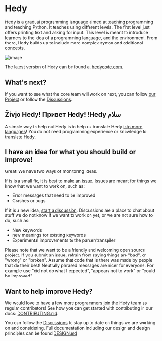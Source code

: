 # Hedy
Hedy is a gradual programming language aimed at teaching programming and teaching Python. It teaches using different levels. The first level just offers printing text and asking for input. This level is meant to introduce learners to the idea of a programming language, and the environment. From there, Hedy builds up to include more complex syntax and additional concepts.


![image](https://user-images.githubusercontent.com/38155424/156551654-fe6ae62e-e52a-444f-abdb-d776fe8dd7b7.png)

The latest version of Hedy can be found at [hedycode.com](https://hedycode.com).

What's next?
------------

If you want to see what the core team will work on next, you can follow [our Project](https://github.com/Felienne/hedy/projects/5) or follow the [Discussions](https://github.com/Felienne/hedy/discussions).

Živjo Hedy! Привет Hedy! !Hedy سلام
------------

A simple way to help out Hedy is to help us translate Hedy [into more languages](TRANSLATING.md)! You do not need programming experience or knowledge to translate Hedy.

I have an idea for what you should build or improve!
------------

Great! We have two ways of monitoring ideas. 

If is is a small fix, it is best to [make an issue](https://github.com/Felienne/hedy/issues/new/choose). Issues are meant for things we know that we want to work on, such as:
* Error messages that need to be improved
* Crashes or bugs

If it is a new idea, [start a discussion](https://github.com/Felienne/hedy/discussions/categories/ideas). Discussions are a place to chat about stuff we do not know if we want to work on yet, or we are not sure how to do, such as:

* New keywords
* new meanings for existing keywords
* Experimental improvements to the parser/transpiler

Please note that we want to be a friendly and welcoming open source project. If you submit an issue, refrain from saying things are "bad", or "wrong" or "broken". Assume that code that is there was made by people that do their best! Neutrally phrased messages are nicer for everyone. For example use "did not do what I expected", "appears not to work" or "could be improved".

Want to help improve Hedy?
------------

We would love to have a few more programmers join the Hedy team as regular contributors! See how you can get started with contributing in our docs: [CONTRIBUTING.md](CONTRIBUTING.md). 

You can follow the [Discussions](https://github.com/Felienne/hedy/discussions) to stay up to date on things we are working on and considering. Full documentation including our design and design principles can be found [DESIGN.md](DESIGN.md)

